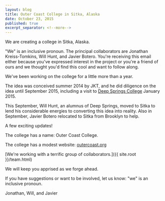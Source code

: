 ```yaml
---
layout: blog
title: Outer Coast College in Sitka, Alaska
date: October 23, 2015
published: true
excerpt_separator: <!--more-->
---
```


We are creating a college in Sitka, Alaska.

"We" is an inclusive pronoun. The principal collaborators are Jonathan Kreiss-Tomkins, Will Hunt, and Javier Botero. You're receiving this email either because you've expressed interest in the project or you're a friend of ours and we thought you'd find this cool and want to follow along.

<!--more-->

We've been working on the college for a little more than a year.

The idea was conceived summer 2014 by JKT, and he did diligence on the idea until September 2015, including a visit to [Deep Springs College](http://www.vanityfair.com/news/2004/06/deep-springs-college200406) January 2015.

This September, Will Hunt, an alumnus of Deep Springs, moved to Sitka to lend his considerable energies to converting this idea into reality. Also in September, Javier Botero relocated to Sitka from Brooklyn to help.

A few exciting updates!

The college has a name: Outer Coast College.

The college has a modest website: [outercoast.org](http://outercoast.org)

[We're working with a terrific group of collaborators.]({{ site.root }}/team.html)

We will keep you apprised as we forge ahead.

If you have suggestions or want to be involved, let us know: "we" is an inclusive pronoun.

Jonathan, Will, and Javier
